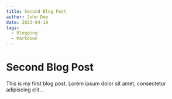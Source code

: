```yaml
---
title: Second Blog Post
author: John Doe
date: 2023-04-19
tags:
  - Blogging
  - Markdown
---
```


# Second Blog Post

This is my first blog post. Lorem ipsum dolor sit amet, consectetur adipiscing elit...
